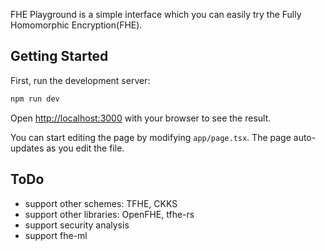 FHE Playground is a simple interface which you can easily try the Fully Homomorphic Encryption(FHE).

## Getting Started

First, run the development server:

```bash
npm run dev
```

Open [http://localhost:3000](http://localhost:3000) with your browser to see the result.

You can start editing the page by modifying `app/page.tsx`. The page auto-updates as you edit the file.

## ToDo

- support other schemes: TFHE, CKKS
- support other libraries: OpenFHE, tfhe-rs
- support security analysis
- support fhe-ml